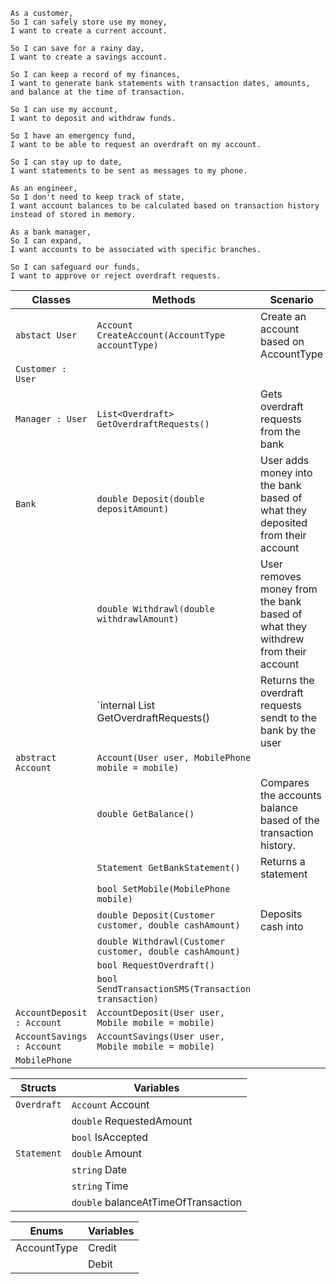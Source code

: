 ```
As a customer,
So I can safely store use my money,
I want to create a current account.

So I can save for a rainy day,
I want to create a savings account.

So I can keep a record of my finances,
I want to generate bank statements with transaction dates, amounts, and balance at the time of transaction.

So I can use my account,
I want to deposit and withdraw funds.

So I have an emergency fund,
I want to be able to request an overdraft on my account.

So I can stay up to date,
I want statements to be sent as messages to my phone.
```

```
As an engineer,
So I don't need to keep track of state,
I want account balances to be calculated based on transaction history instead of stored in memory.
```

```
As a bank manager,
So I can expand,
I want accounts to be associated with specific branches.

So I can safeguard our funds,
I want to approve or reject overdraft requests.
```



| Classes            | Methods                                     | Scenario                                                       | Outputs             |
|--------------------|---------------------------------------------|----------------------------------------------------------------|---------------------|
| `abstact User`     | `Account CreateAccount(AccountType accountType)` | Create an account based on AccountType                    | `Child class of IAccount` |
| `Customer : User`  |                                             |                                                                |                     |
| `Manager : User`   | `List<Overdraft> GetOverdraftRequests()`    | Gets overdraft requests from the bank                          | `List<Overdraft>` |
| `Bank`             | `double Deposit(double depositAmount)`      | User adds money into the bank based of what they deposited from their account |      |
|                    | `double Withdrawl(double withdrawlAmount)`  | User removes money from the bank based of what they withdrew from their account |                     |
|                    | `internal List<Overdraft> GetOverdraftRequests() | Returns the overdraft requests sendt to the bank by the user |                     |
| `abstract Account` | `Account(User user, MobilePhone mobile = mobile)` |                                                             |                     |
|                    | `double GetBalance()`                       | Compares the accounts balance based of the transaction history.   | `value`    |                     |
|                    | `Statement GetBankStatement()`              | Returns a statement                                               |                     |
|                    | `bool SetMobile(MobilePhone mobile)`        |                                                                   |                     |
|                    | `double Deposit(Customer customer, double cashAmount)`   | Deposits cash into                                   |                     |
|                    | `double Withdrawl(Customer customer, double cashAmount)` |                                                      |                     |
|                    | `bool RequestOverdraft()`                   |                                                                   |                     |
|                    | `bool SendTransactionSMS(Transaction transaction)`|                                                      |                     |
| `AccountDeposit : Account` | `AccountDeposit(User user, Mobile mobile = mobile)` |                                                   |                     |
| `AccountSavings : Account` | `AccountSavings(User user, Mobile mobile = mobile)` |                                                   |                     |
| `MobilePhone`      |                                             |                                                                   |                     |

| Structs     | Variables                           |
|-------------|-------------------------------------|
| `Overdraft` | `Account` Account                   |
|             | `double` RequestedAmount            |
|             | `bool` IsAccepted                   |
| `Statement` | `double` Amount                     |
|             | `string` Date                       |
|             | `string` Time                       |
|             | `double` balanceAtTimeOfTransaction |

| Enums       | Variables |
|-------------|-----------|
| AccountType | Credit    | 
|             | Debit     |